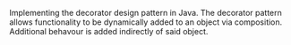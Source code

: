 Implementing the decorator design pattern in Java. The decorator pattern allows functionality to be dynamically added to an object via composition. Additional behavour is added indirectly of said object.